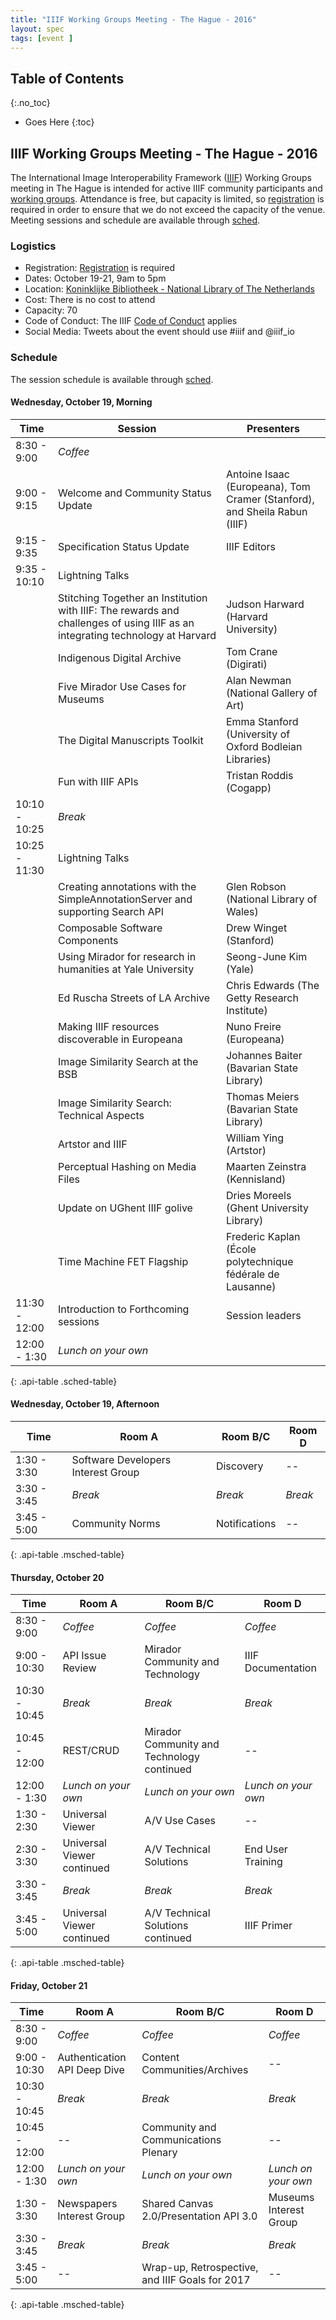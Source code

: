 ```yaml
---
title: "IIIF Working Groups Meeting - The Hague - 2016"
layout: spec
tags: [event ]
---
```


## Table of Contents
{:.no_toc}

* Goes Here
{:toc}

## IIIF Working Groups Meeting - The Hague - 2016

The International Image Interoperability Framework ([IIIF][home-page]) Working Groups meeting in The Hague is intended for active IIIF community participants and [working groups][groups]. Attendance is free, but capacity is limited, so [registration][eventbrite] is required in order to ensure that we do not exceed the capacity of the venue. Meeting sessions and schedule are available through [sched][sched].

### Logistics

* Registration: [Registration][eventbrite] is required
* Dates: October 19-21, 9am to 5pm
* Location: [Koninklijke Bibliotheek - National Library of The Netherlands][KB]
* Cost: There is no cost to attend
* Capacity: 70
* Code of Conduct: The IIIF [Code of Conduct][conduct] applies
* Social Media: Tweets about the event should use #iiif and @iiif_io

### Schedule

The session schedule is available through [sched][sched].

#### Wednesday, October 19, Morning  

| Time          | Session            | Presenters                        |
|---------------|--------------------|-----------------------------------|
| 8:30 - 9:00   | _Coffee_              | |
| 9:00 - 9:15   | Welcome and Community Status Update      | Antoine Isaac (Europeana), Tom Cramer (Stanford), and Sheila Rabun (IIIF)             |
| 9:15 - 9:35   | Specification Status Update  | IIIF Editors |
| 9:35 - 10:10  | Lightning Talks       | |
|               | Stitching Together an Institution with IIIF: The rewards and challenges of using IIIF as an integrating technology at Harvard   | Judson Harward (Harvard University) |
|               | Indigenous Digital Archive             | Tom Crane (Digirati) |
|               | Five Mirador Use Cases for Museums          | Alan Newman (National Gallery of Art) |
|               | The Digital Manuscripts Toolkit | Emma Stanford (University of Oxford Bodleian Libraries)        |
|               | Fun with IIIF APIs | Tristan Roddis (Cogapp)            |
| 10:10 - 10:25 | _Break_               | |
| 10:25 - 11:30 | Lightning Talks       | |
|               | Creating annotations with the SimpleAnnotationServer and supporting Search API | Glen Robson (National Library of Wales)
|               | Composable Software Components  | Drew Winget (Stanford) |
|               | Using Mirador for research in humanities at Yale University          | Seong-June Kim (Yale) |
|               | Ed Ruscha Streets of LA Archive                | Chris Edwards (The Getty Research Institute) |
|               | Making IIIF resources discoverable in Europeana              | Nuno Freire (Europeana) |
|               | Image Similarity Search at the BSB              | Johannes Baiter (Bavarian State Library) |
|               | Image Similarity Search: Technical Aspects              | Thomas Meiers (Bavarian State Library) |
|               | Artstor and IIIF              | William Ying (Artstor) |
|               | Perceptual Hashing on Media Files              | Maarten Zeinstra (Kennisland) |
|               | Update on UGhent IIIF golive              | Dries Moreels (Ghent University Library) |
|               | Time Machine FET Flagship              | Frederic Kaplan (École polytechnique fédérale de Lausanne)|
| 11:30 - 12:00 | Introduction to Forthcoming sessions      | Session leaders             |
| 12:00 - 1:30  | _Lunch on your own_  | |
{: .api-table .sched-table}

#### Wednesday, October 19, Afternoon

| Time          | Room A       | Room B/C     | Room D     |
|---------------|---------------|-------------|-------------|
| 1:30 - 3:30  | Software Developers Interest Group | Discovery | -- |
| 3:30 - 3:45  | _Break_ | _Break_ | _Break_ |
| 3:45 - 5:00 | Community Norms | Notifications | -- |
{: .api-table .msched-table}

#### Thursday, October 20

| Time          | Room A       | Room B/C     | Room D     |
|---------------|---------------|-------------|-------------|
| 8:30 - 9:00   | _Coffee_ | _Coffee_ | _Coffee_ |
| 9:00 - 10:30  | API Issue Review| Mirador Community and Technology | IIIF Documentation |
| 10:30 - 10:45 | _Break_ | _Break_ | _Break_ |
| 10:45 - 12:00 | REST/CRUD| Mirador Community and Technology continued | -- |
| 12:00 - 1:30  | _Lunch on your own_ | _Lunch on your own_ | _Lunch on your own_ |
| 1:30 - 2:30   | Universal Viewer | A/V Use Cases | -- |
| 2:30 - 3:30   | Universal Viewer continued | A/V Technical Solutions | End User Training |
| 3:30 - 3:45   | _Break_ | _Break_ | _Break_ |
| 3:45 - 5:00   | Universal Viewer continued | A/V Technical Solutions continued | IIIF Primer |
{: .api-table .msched-table}

#### Friday, October 21

| Time          | Room A       | Room B/C     | Room D     |
|---------------|---------------|-------------|-------------|
| 8:30 - 9:00   | _Coffee_ | _Coffee_ | _Coffee_ |
| 9:00 - 10:30  | Authentication API Deep Dive | Content Communities/Archives | -- |
| 10:30 - 10:45 | _Break_ | _Break_ | _Break_ |
| 10:45 - 12:00 | --| Community and Communications Plenary | -- |
| 12:00 - 1:30  | _Lunch on your own_ | _Lunch on your own_ | _Lunch on your own_ |
| 1:30 - 3:30   | Newspapers Interest Group | Shared Canvas 2.0/Presentation API 3.0 | Museums Interest Group |
| 3:30 - 3:45   | _Break_ | _Break_ | _Break_ |
| 3:45 - 5:00   | -- | Wrap-up, Retrospective, and IIIF Goals for 2017 | -- |
{: .api-table .msched-table}


[home-page]: http://iiif.io/
[groups]: http://iiif.io/community/groups/
[eventbrite]: https://iiif-wg-2016.eventbrite.com
[conduct]: /event/conduct/
[KB]: https://www.kb.nl/en/visitors/address-and-directions
[sched]: https://iiifthehague2016.sched.org/
